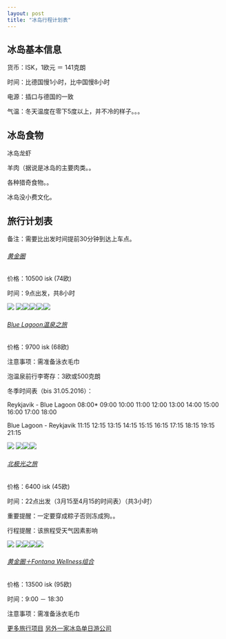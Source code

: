 ```yaml
---
layout: post
title: "冰岛行程计划表"
---
```


## 冰岛基本信息

货币：ISK，1欧元 ＝ 141克朗

时间：比德国慢1小时，比中国慢8小时

电源：插口与德国的一致

气温：冬天温度在零下5度以上，并不冷的样子。。。

## 冰岛食物

冰岛龙虾

羊肉（据说是冰岛的主要肉类。。

各种猎奇食物。。

冰岛没小费文化。

## 旅行计划表

备注：需要比出发时间提前30分钟到达上车点。

###### [黄金圈](https://www.re.is/day-tours/the-golden-circle)

价格：10500 isk (74欧)

时间：9点出发，共8小时

![](http://xwenaha.github.io/resource/golden_circle_map.png)
![](http://xwenaha.github.io/resource/golden_circle_1.jpg)![](http://xwenaha.github.io/resource/golden_circle_2.jpg)![](http://xwenaha.github.io/resource/golden_circle_3.jpg)![](http://xwenaha.github.io/resource/golden_circle_4.jpg)![](http://xwenaha.github.io/resource/golden_circle_5.jpg)

###### [Blue Lagoon温泉之旅](https://www.re.is/day-tours/blue-lagoon)

价格：9700 isk (68欧)

注意事项：需准备泳衣毛巾

泡温泉前行李寄存：3欧或500克朗

冬季时间表（bis 31.05.2016）：

Reykjavik - Blue Lagoon
08:00*
09:00
10:00
11:00
12:00
13:00
14:00
15:00
16:00
17:00
18:00

Blue Lagoon - Reykjavik
11:15
12:15
13:15
14:15
15:15
16:15
17:15
18:15
19:15
21:15

![](http://xwenaha.github.io/resource/blue_agoon_map.png)
![](http://xwenaha.github.io/resource/blue_agoon_1.jpg)![](http://xwenaha.github.io/resource/blue_agoon_2.jpg)![](http://xwenaha.github.io/resource/blue_agoon_3.jpg)

###### [北极光之旅](https://www.re.is/day-tours/northern-lights-tour)

价格：6400 isk (45欧)

时间：22点出发（3月15至4月15的时间表）（共3小时）

重要提醒：一定要穿成粽子否则冻成狗。。

行程提醒：该旅程受天气因素影响

![](http://xwenaha.github.io/resource/northern_lights_map.png)
![](http://xwenaha.github.io/resource/northern_lights_1.jpg)![](http://xwenaha.github.io/resource/northern_lights_2.jpg)![](http://xwenaha.github.io/resource/northern_lights_3.jpg)![](http://xwenaha.github.io/resource/northern_lights_4.jpg)

###### [黄金圈＋Fontana Wellness组合](https://www.re.is/day-tours/the-golden-circle-fontana-wellness)

价格：13500 isk (95欧)

时间：9:00 － 18:30

注意事项：需准备泳衣毛巾

[更多旅行项目](https://www.re.is/)
[另外一家冰岛单日游公司](http://www.icelandexcursions.is/Tours/Day_Tours/Iceland.is)